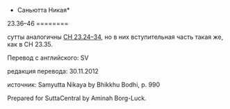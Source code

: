 * Саньютта Никая*

23\.36–46
\=\=\=\=\=\=\=\=

сутты аналогичны [СН 23\.24–34](/sn23\.23\-33/ru/sv\#sv24\-\-sv34), но в них вступительная часть такая же, как в СН 23\.35\.

Перевод с английского: SV

редакция перевода: 30\.11\.2012

источник: Samyutta Nikaya by Bhikkhu Bodhi, p\. 990

Prepared for SuttaCentral by Aminah Borg\-Luck\.